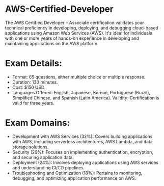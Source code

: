 # AWS-Certified-Developer
The AWS Certified Developer – Associate certification validates your technical proficiency in developing, deploying, and debugging cloud-based applications using Amazon Web Services (AWS). It's ideal for individuals with one or more years of hands-on experience in developing and maintaining applications on the AWS platform.

# Exam Details:

* Format: 65 questions, either multiple choice or multiple response.
* Duration: 130 minutes.
* Cost: $150 USD.
* Languages Offered: English, Japanese, Korean, Portuguese (Brazil), Simplified Chinese, and Spanish (Latin America).
Validity: Certification is valid for three years.

# Exam Domains:

* Development with AWS Services (32%): Covers building applications with AWS, including serverless architectures, AWS Lambda, and data storage solutions.
* Security (26%): Focuses on implementing authentication, encryption, and securing application data.
* Deployment (24%): Involves deploying applications using AWS services and understanding CI/CD pipelines.
* Troubleshooting and Optimization (18%): Pertains to monitoring, debugging, and optimizing application performance on AWS.



